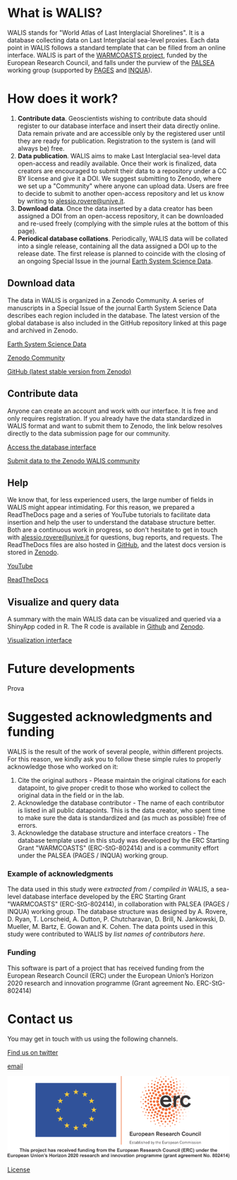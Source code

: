 # <i class="fa-solid fa-circle-info"></i> What is WALIS?
WALIS stands for "World Atlas of Last Interglacial Shorelines". It is a database collecting data on Last Interglacial sea-level proxies. Each data point in WALIS follows a standard template that can be filled from an online interface. WALIS is part of the [WARMCOASTS project](www.warmcoasts.eu), funded by the European Research Council, and falls under the purview of the [PALSEA](https://palseagroup.weebly.com) working group (supported by [PAGES](https://pastglobalchanges.org) and [INQUA](https://www.inqua.org)).

# <i class="fa-solid fa-gears"></i> How does it work?
1. **Contribute data**. Geoscientists wishing to contribute data should register to our database interface and insert their data directly online. Data remain private and are accessible only by the registered user until they are ready for publication. Registration to the system is (and will always be) free.
2. **Data publication**. WALIS aims to make Last Interglacial sea-level data open-access and readily available. Once their work is finalized, data creators are encouraged to submit their data to a repository under a CC BY license and give it a DOI. We suggest submitting to Zenodo, where we set up a "Community" where anyone can upload data. Users are free to decide to submit to another open-access repository and let us know by writing to [alessio.rovere@unive.it](mailto:alessio.rovere@unive.it).
3. **Download data**. Once the data inserted by a data creator has been assigned a DOI from an open-access repository, it can be downloaded and re-used freely (complying with the simple rules at the bottom of this page). 
4. **Periodical database collations**. Periodically, WALIS data will be collated into a single release, containing all the data assigned a DOI up to the release date. The first release is planned to coincide with the closing of an ongoing Special Issue in the journal [Earth System Science Data](https://essd.copernicus.org/articles/special_issue1055.html). 

##  <i class="fa-solid fa-cloud-arrow-down"></i> Download data
The data in WALIS is organized in a Zenodo Community. A series of manuscripts in a Special Issue of the journal Earth System Science Data describes each region included in the database. The latest version of the global database is also included in the GitHub repository linked at this page and archived in Zenodo.

<i class="fa-solid fa-book"></i> [Earth System Science Data](https://essd.copernicus.org/articles/special_issue1055.html)

<i class="fa-solid fa-users"></i> [Zenodo Community](https://zenodo.org/communities/walis_database/)

<i class="fa-brands fa-github"></i> [GitHub (latest stable version from Zenodo)](https://doi.org/10.5281/zenodo.5979519)

## <i class="fa-solid fa-pen-to-square"></i> Contribute data
Anyone can create an account and work with our interface. It is free and only requires registration. If you already have the data standardized in WALIS format and want to submit them to Zenodo, the link below resolves directly to the data submission page for our community.

<i class="fa-solid fa-arrows-rotate"></i> [Access the database interface](http://ec2-52-14-227-13.us-east-2.compute.amazonaws.com/Management_Login/)

<i class="fa-regular fa-share-nodes"></i> [Submit data to the Zenodo WALIS community](https://zenodo.org/login/?next=%2Fdeposit%2Fnew%3Fc%3Dwalis_database) 

## <i class="fa-solid fa-circle-question"></i> Help
We know that, for less experienced users, the large number of fields in WALIS might appear intimidating. For this reason, we prepared a ReadTheDocs page and a series of YouTube tutorials to facilitate data insertion and help the user to understand the database structure better. Both are a continuous work in progress, so don't hesitate to get in touch with [alessio.rovere@unive.it](mailto:alessio.rovere@unive.it) for questions, bug reports, and requests. The ReadTheDocs files are also hosted in [GitHub](https://github.com/Alerovere/WALIS_Help), and the latest docs version is stored in [Zenodo](https://doi.org/10.5281/zenodo.3961543).

<i class="fa-brands fa-youtube"></i> [YouTube](https://www.youtube.com/playlist?list=PLhYGGzjMovNfAK9Q9NAio52mBj55-MB6V)

<i class="fa-solid fa-glasses"></i> [ReadTheDocs](https://walis-help.readthedocs.io/en/latest/)

## <i class="fa-solid fa-magnifying-glass"></i> Visualize and query data
A summary with the main WALIS data can be visualized and queried via a ShinyApp coded in R. The R code is available in [Github](https://github.com/Alerovere/WALIS_Visualization/tree/v1.0) and [Zenodo](https://doi.org/10.5281/zenodo.4943540). 

<i class="fa-solid fa-earth-americas"></i> [Visualization interface](https://warmcoasts.shinyapps.io/WALIS_Visualization/)

# <i class="fa-solid fa-timer"></i> Future developments
Prova

# <i class="fa-regular fa-sack-dollar"></i> Suggested acknowledgments and funding
WALIS is the result of the work of several people, within different projects. For this reason, we kindly ask you to follow these simple rules to properly acknowledge those who worked on it:

1. Cite the original authors - Please maintain the original citations for each datapoint, to give proper credit to those who worked to collect the original data in the field or in the lab.
2. Acknowledge the database contributor - The name of each contributor is listed in all public datapoints. This is the data creator, who spent time to make sure the data is standardized and (as much as possible) free of errors.
3. Acknowledge the database structure and interface creators - The database template used in this study was developed by the ERC Starting Grant "WARMCOASTS" (ERC-StG-802414) and is a community effort under the PALSEA (PAGES / INQUA) working group.

### Example of acknowledgments
The data used in this study were *extracted from / compiled in* WALIS, a sea-level database interface developed by the ERC Starting Grant "WARMCOASTS" (ERC-StG-802414), in collaboration with PALSEA (PAGES / INQUA) working group. The database structure was designed by A. Rovere, D. Ryan, T. Lorscheid, A. Dutton, P. Chutcharavan, D. Brill, N. Jankowski, D. Mueller, M. Bartz, E. Gowan and K. Cohen. The data points used in this study were contributed to WALIS by *list names of contributors here*.

### Funding
This software is part of a project that has received funding from the European Research Council (ERC) under the European Union’s Horizon 2020 research and innovation programme (Grant agreement No. ERC-StG-802414)

# Contact us
You may get in touch with us using the following channels.

<i class="fa-brands fa-twitter"></i>[Find us on twitter](https://twitter.com/walisdatabase)

<i class="fa-solid fa-at"></i> [email](mailto:alessio.rovere@unive.it)

![logo](./img/ERC.png)

<i class="fa-brands fa-creative-commons"></i><i class="fa-brands fa-creative-commons-by"></i> [License](https://creativecommons.org/licenses/by/4.0/)

<script src="https://kit.fontawesome.com/f4ba202135.js" crossorigin="anonymous"></script> 
